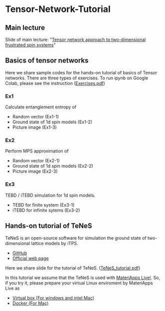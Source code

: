 # Tensor-Network-Tutorial

## Main lecture
Slide of main lecture: "[Tensor network approach to two-dimensional frustrated spin systems](Slides/CMEQM_20221124.pdf)" 

## Basics of tensor networks
Here we share sample codes for the hands-on tutorial of basics of Tensor networks.
There are three types of exercises.
To run ipynb on Google Colab, please see the instruction ([Exercises.pdf](Slides/Exercises.pdf)) 

### Ex1
Calculate entanglement entropy of 
* Random vector (Ex1-1)
* Ground state of 1d spin models  (Ex1-2)
* Picture image (Ex1-3)

### Ex2
Perform MPS approximation of
* Random vector (Ex2-1)
* Ground state of 1d spin models  (Ex2-2)
* Picture image (Ex2-3)

### Ex3
TEBD / iTEBD simulation for 1d spin models.
* TEBD for finite system (Ex3-1)
* iTEBD for infinite sytems (Ex3-2)

## Hands-on tutorial of TeNeS
TeNeS is an open-source software for simulation the ground state of two-dimensional lattice models by iTPS.
* [GitHub](https://github.com/issp-center-dev/TeNeS)
* [Official web page](https://www.pasums.issp.u-tokyo.ac.jp/tenes/en)

Here we share slide for the tutorial of TeNeS. ([TeNeS_tutorial.pdf](Slides/TeNeS_tutorial.pdf))  

In this tutorial we assume that the TeNeS is used with [MateriApps Live!](https://github.com/cmsi/MateriAppsLive). So, if you try it, please prepare your virtual Linux enviroment by MateriApps Live as

* [Virtual box (For windows and intel Mac)](https://github.com/cmsi/MateriAppsLive/wiki/GettingStartedOVA-en)
* [Docker (For Mac)](https://github.com/cmsi/MateriAppsLive/wiki/GettingStartedDocker-en)
